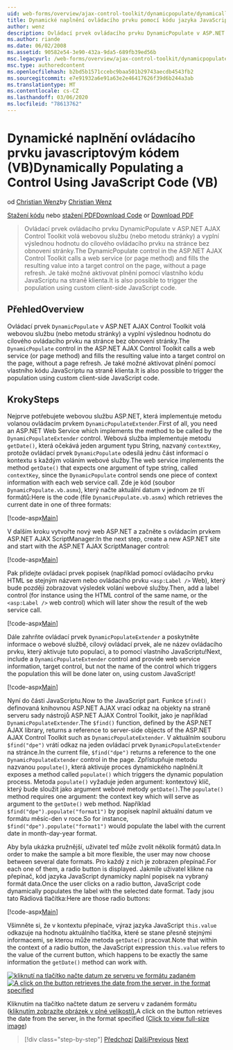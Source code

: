 ```yaml
---
uid: web-forms/overview/ajax-control-toolkit/dynamicpopulate/dynamically-populating-a-control-using-javascript-code-vb
title: Dynamické naplnění ovládacího prvku pomocí kódu jazyka JavaScript (VB) | Microsoft Docs
author: wenz
description: Ovládací prvek ovládacího prvku DynamicPopulate v ASP.NET AJAX Control Toolkit volá webovou službu (nebo metodu stránky) a vyplní výslednou hodnotu do cílového ovládacího prvku na t...
ms.author: riande
ms.date: 06/02/2008
ms.assetid: 90582e54-3e90-432a-9da5-689fb39ed56b
msc.legacyurl: /web-forms/overview/ajax-control-toolkit/dynamicpopulate/dynamically-populating-a-control-using-javascript-code-vb
msc.type: authoredcontent
ms.openlocfilehash: b2bd5b1571ccebc9baa501b29743aecdb4543fb2
ms.sourcegitcommit: e7e91932a6e91a63e2e46417626f39d6b244a3ab
ms.translationtype: MT
ms.contentlocale: cs-CZ
ms.lasthandoff: 03/06/2020
ms.locfileid: "78613762"
---
```

# <a name="dynamically-populating-a-control-using-javascript-code-vb"></a><span data-ttu-id="ed483-103">Dynamické naplnění ovládacího prvku javascriptovým kódem (VB)</span><span class="sxs-lookup"><span data-stu-id="ed483-103">Dynamically Populating a Control Using JavaScript Code (VB)</span></span>

<span data-ttu-id="ed483-104">od [Christian Wenz](https://github.com/wenz)</span><span class="sxs-lookup"><span data-stu-id="ed483-104">by [Christian Wenz](https://github.com/wenz)</span></span>

<span data-ttu-id="ed483-105">[Stažení kódu](https://download.microsoft.com/download/d/8/f/d8f2f6f9-1b7c-46ad-9252-e1fc81bdea3e/dynamicpopulate1.vb.zip) nebo [stažení PDF](https://download.microsoft.com/download/b/6/a/b6ae89ee-df69-4c87-9bfb-ad1eb2b23373/dynamicpopulate1VB.pdf)</span><span class="sxs-lookup"><span data-stu-id="ed483-105">[Download Code](https://download.microsoft.com/download/d/8/f/d8f2f6f9-1b7c-46ad-9252-e1fc81bdea3e/dynamicpopulate1.vb.zip) or [Download PDF](https://download.microsoft.com/download/b/6/a/b6ae89ee-df69-4c87-9bfb-ad1eb2b23373/dynamicpopulate1VB.pdf)</span></span>

> <span data-ttu-id="ed483-106">Ovládací prvek ovládacího prvku DynamicPopulate v ASP.NET AJAX Control Toolkit volá webovou službu (nebo metodu stránky) a vyplní výslednou hodnotu do cílového ovládacího prvku na stránce bez obnovení stránky.</span><span class="sxs-lookup"><span data-stu-id="ed483-106">The DynamicPopulate control in the ASP.NET AJAX Control Toolkit calls a web service (or page method) and fills the resulting value into a target control on the page, without a page refresh.</span></span> <span data-ttu-id="ed483-107">Je také možné aktivovat plnění pomocí vlastního kódu JavaScriptu na straně klienta.</span><span class="sxs-lookup"><span data-stu-id="ed483-107">It is also possible to trigger the population using custom client-side JavaScript code.</span></span>

## <a name="overview"></a><span data-ttu-id="ed483-108">Přehled</span><span class="sxs-lookup"><span data-stu-id="ed483-108">Overview</span></span>

<span data-ttu-id="ed483-109">Ovládací prvek `DynamicPopulate` v ASP.NET AJAX Control Toolkit volá webovou službu (nebo metodu stránky) a vyplní výslednou hodnotu do cílového ovládacího prvku na stránce bez obnovení stránky.</span><span class="sxs-lookup"><span data-stu-id="ed483-109">The `DynamicPopulate` control in the ASP.NET AJAX Control Toolkit calls a web service (or page method) and fills the resulting value into a target control on the page, without a page refresh.</span></span> <span data-ttu-id="ed483-110">Je také možné aktivovat plnění pomocí vlastního kódu JavaScriptu na straně klienta.</span><span class="sxs-lookup"><span data-stu-id="ed483-110">It is also possible to trigger the population using custom client-side JavaScript code.</span></span>

## <a name="steps"></a><span data-ttu-id="ed483-111">Kroky</span><span class="sxs-lookup"><span data-stu-id="ed483-111">Steps</span></span>

<span data-ttu-id="ed483-112">Nejprve potřebujete webovou službu ASP.NET, která implementuje metodu volanou ovládacím prvkem `DynamicPopulateExtender`.</span><span class="sxs-lookup"><span data-stu-id="ed483-112">First of all, you need an ASP.NET Web Service which implements the method to be called by the `DynamicPopulateExtender` control.</span></span> <span data-ttu-id="ed483-113">Webová služba implementuje metodu `getDate()`, která očekává jeden argument typu String, nazvaný `contextKey`, protože ovládací prvek `DynamicPopulate` odesílá jednu část informací o kontextu s každým voláním webové služby.</span><span class="sxs-lookup"><span data-stu-id="ed483-113">The web service implements the method `getDate()` that expects one argument of type string, called `contextKey`, since the `DynamicPopulate` control sends one piece of context information with each web service call.</span></span> <span data-ttu-id="ed483-114">Zde je kód (soubor `DynamicPopulate.vb.asmx`), který načte aktuální datum v jednom ze tří formátů:</span><span class="sxs-lookup"><span data-stu-id="ed483-114">Here is the code (file `DynamicPopulate.vb.asmx`) which retrieves the current date in one of three formats:</span></span>

[!code-aspx[Main](dynamically-populating-a-control-using-javascript-code-vb/samples/sample1.aspx)]

<span data-ttu-id="ed483-115">V dalším kroku vytvořte nový web ASP.NET a začněte s ovládacím prvkem ASP.NET AJAX ScriptManager:</span><span class="sxs-lookup"><span data-stu-id="ed483-115">In the next step, create a new ASP.NET site and start with the ASP.NET AJAX ScriptManager control:</span></span>

[!code-aspx[Main](dynamically-populating-a-control-using-javascript-code-vb/samples/sample2.aspx)]

<span data-ttu-id="ed483-116">Pak přidejte ovládací prvek popisek (například pomocí ovládacího prvku HTML se stejným názvem nebo ovládacího prvku `<asp:Label />` Web), který bude později zobrazovat výsledek volání webové služby.</span><span class="sxs-lookup"><span data-stu-id="ed483-116">Then, add a label control (for instance using the HTML control of the same name, or the `<asp:Label />` web control) which will later show the result of the web service call.</span></span>

[!code-aspx[Main](dynamically-populating-a-control-using-javascript-code-vb/samples/sample3.aspx)]

<span data-ttu-id="ed483-117">Dále zahrňte ovládací prvek `DynamicPopulateExtender` a poskytněte informace o webové službě, cílový ovládací prvek, ale ne název ovládacího prvku, který aktivuje tuto populaci, a to pomocí vlastního JavaScriptu!</span><span class="sxs-lookup"><span data-stu-id="ed483-117">Next, include a `DynamicPopulateExtender` control and provide web service information, target control, but not the name of the control which triggers the population this will be done later on, using custom JavaScript!</span></span>

[!code-aspx[Main](dynamically-populating-a-control-using-javascript-code-vb/samples/sample4.aspx)]

<span data-ttu-id="ed483-118">Nyní do části JavaScriptu.</span><span class="sxs-lookup"><span data-stu-id="ed483-118">Now to the JavaScript part.</span></span> <span data-ttu-id="ed483-119">Funkce `$find()` definovaná knihovnou ASP.NET AJAX vrací odkaz na objekty na straně serveru sady nástrojů ASP.NET AJAX Control Toolkit, jako je například `DynamicPopulateExtender`.</span><span class="sxs-lookup"><span data-stu-id="ed483-119">The `$find()` function, defined by the ASP.NET AJAX library, returns a reference to server-side objects of the ASP.NET AJAX Control Toolkit such as `DynamicPopulateExtender`.</span></span> <span data-ttu-id="ed483-120">V aktuálním souboru `$find("dpe")` vrátí odkaz na jeden ovládací prvek `DynamicPopulateExtender` na stránce.</span><span class="sxs-lookup"><span data-stu-id="ed483-120">In the current file, `$find("dpe")` returns a reference to the one `DynamicPopulateExtender` control in the page.</span></span> <span data-ttu-id="ed483-121">Zpřístupňuje metodu nazvanou `populate()`, která aktivuje proces dynamického naplnění.</span><span class="sxs-lookup"><span data-stu-id="ed483-121">It exposes a method called `populate()` which triggers the dynamic population process.</span></span> <span data-ttu-id="ed483-122">Metoda `populate()` vyžaduje jeden argument: kontextový klíč, který bude sloužit jako argument webové metody `getDate()`.</span><span class="sxs-lookup"><span data-stu-id="ed483-122">The `populate()` method requires one argument: the context key which will serve as argument to the `getDate()` web method.</span></span> <span data-ttu-id="ed483-123">Například `$find("dpe").populate("format1")` by popisek naplnil aktuální datum ve formátu měsíc-den v roce.</span><span class="sxs-lookup"><span data-stu-id="ed483-123">So for instance, `$find("dpe").populate("format1")` would populate the label with the current date in month-day-year format.</span></span>

<span data-ttu-id="ed483-124">Aby byla ukázka pružnější, uživatel teď může zvolit několik formátů data.</span><span class="sxs-lookup"><span data-stu-id="ed483-124">In order to make the sample a bit more flexible, the user may now choose between several date formats.</span></span> <span data-ttu-id="ed483-125">Pro každý z nich je zobrazen přepínač.</span><span class="sxs-lookup"><span data-stu-id="ed483-125">For each one of them, a radio button is displayed.</span></span> <span data-ttu-id="ed483-126">Jakmile uživatel klikne na přepínač, kód jazyka JavaScript dynamicky naplní popisek na vybraný formát data.</span><span class="sxs-lookup"><span data-stu-id="ed483-126">Once the user clicks on a radio button, JavaScript code dynamically populates the label with the selected date format.</span></span> <span data-ttu-id="ed483-127">Tady jsou tato Rádiová tlačítka:</span><span class="sxs-lookup"><span data-stu-id="ed483-127">Here are those radio buttons:</span></span>

[!code-aspx[Main](dynamically-populating-a-control-using-javascript-code-vb/samples/sample5.aspx)]

<span data-ttu-id="ed483-128">Všimněte si, že v kontextu přepínače, výraz jazyka JavaScript `this.value` odkazuje na hodnotu aktuálního tlačítka, které se stane přesně stejnými informacemi, se kterou může metoda `getDate()` pracovat.</span><span class="sxs-lookup"><span data-stu-id="ed483-128">Note that within the context of a radio button, the JavaScript expression `this.value` refers to the value of the current button, which happens to be exactly the same information the `getDate()` method can work with.</span></span>

<span data-ttu-id="ed483-129">[![kliknutí na tlačítko načte datum ze serveru ve formátu zadaném](dynamically-populating-a-control-using-javascript-code-vb/_static/image2.png)](dynamically-populating-a-control-using-javascript-code-vb/_static/image1.png)</span><span class="sxs-lookup"><span data-stu-id="ed483-129">[![A click on the button retrieves the date from the server, in the format specified](dynamically-populating-a-control-using-javascript-code-vb/_static/image2.png)](dynamically-populating-a-control-using-javascript-code-vb/_static/image1.png)</span></span>

<span data-ttu-id="ed483-130">Kliknutím na tlačítko načtete datum ze serveru v zadaném formátu ([kliknutím zobrazíte obrázek v plné velikosti).](dynamically-populating-a-control-using-javascript-code-vb/_static/image3.png)</span><span class="sxs-lookup"><span data-stu-id="ed483-130">A click on the button retrieves the date from the server, in the format specified ([Click to view full-size image](dynamically-populating-a-control-using-javascript-code-vb/_static/image3.png))</span></span>

> [!div class="step-by-step"]
> <span data-ttu-id="ed483-131">[Předchozí](dynamically-populating-a-control-vb.md)
> [Další](using-dynamicpopulate-with-a-user-control-and-javascript-vb.md)</span><span class="sxs-lookup"><span data-stu-id="ed483-131">[Previous](dynamically-populating-a-control-vb.md)
[Next](using-dynamicpopulate-with-a-user-control-and-javascript-vb.md)</span></span>
